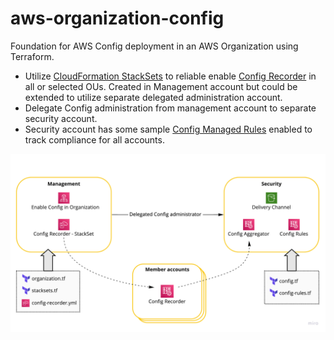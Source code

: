 # aws-organization-config
Foundation for AWS Config deployment in an AWS Organization using Terraform.

 - Utilize [CloudFormation StackSets][1] to reliable enable [Config Recorder][2] in all or selected OUs. Created in Management account but could be extended to utilize separate delegated administration account.
 - Delegate Config administration from management account to separate security account.
 - Security account has some sample [Config Managed Rules][3] enabled to track compliance for all accounts.

![AWS Organization Config overview](overview.png)

[1]: https://docs.aws.amazon.com/AWSCloudFormation/latest/UserGuide/what-is-cfnstacksets.html
[2]: https://docs.aws.amazon.com/config/latest/developerguide/stop-start-recorder.html
[3]: https://docs.aws.amazon.com/config/latest/developerguide/evaluate-config_use-managed-rules.html
